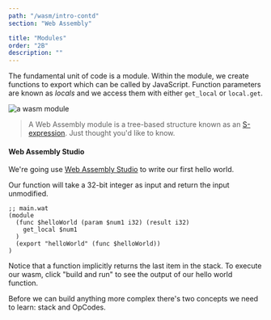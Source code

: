 ```yaml
---
path: "/wasm/intro-contd"
section: "Web Assembly"

title: "Modules"
order: "2B"
description: ""
---
```


The fundamental unit of code is a module. Within the module, we create functions to export which can be called by JavaScript. Function parameters are known as _locals_ and we access them with either `get_local` or `local.get`.

![a wasm module](./images/wasmmodule.png)

> A Web Assembly module is a tree-based structure known as an [S-expression](https://developer.mozilla.org/en-US/docs/WebAssembly/Understanding_the_text_format#s-expressions). Just thought you'd like to know.

#### Web Assembly Studio
We're going use [Web Assembly Studio](https://wasm-studio.surge.sh/) to write our first hello world.

Our function will take a 32-bit integer as input and return the input unmodified.
```wasm
;; main.wat
(module
  (func $helloWorld (param $num1 i32) (result i32)
    get_local $num1
  )
  (export "helloWorld" (func $helloWorld))
)
```

 Notice that a function implicitly returns the last item in the stack. To execute our wasm, click "build and run" to see the output of our hello world function.

Before we can build anything more complex there's two concepts we need to learn: stack and OpCodes.
